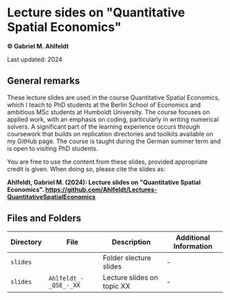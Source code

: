# Lecture sides on "Quantitative Spatial Economics"

**© Gabriel M. Ahlfeldt**

Last updated: 2024

## General remarks

These lecture slides are used in the course Quantitative Spatial Economics, which I teach to PhD students at the Berlin School of Economics and ambitious MSc students at Humboldt University. The course focuses on applied work, with an emphasis on coding, particularly in writing numerical solvers. A significant part of the learning experience occurs through coursework that builds on replication directories and toolkits available on my GitHub page. The course is taught during the German summer term and is open to visiting PhD students.

You are free to use the content from these slides, provided appropriate credit is given. When doing so, please cite the slides as:

**Ahlfeldt, Gabriel M. (2024): Lecture slides on "Quantitative Spatial Economics". https://github.com/Ahlfeldt/Lectures-QuantitativeSpatialEconomics** 

## Files and Folders

| Directory | File | Description  | Additional Information |
| --- | --- | --- | --- |
| `slides` | | Folder slecture slides | -|
| `slides` | `Ahlfeldt_-_QSE_-_XX` | Lecture slides on topic XX  | - |
